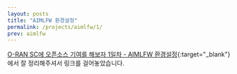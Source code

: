 ```yaml
---
layout: posts
title: "AIMLFW 환경설정"
permalink: /projects/aimlfw/1/
prev: aimlfw
---
```



[O-RAN SC에 오픈소스 기여를 해보자 1일차 - AIMLFW 환경설정](https://velog.io/@chappi/O-RAN-SC%EC%97%90-%EC%98%A4%ED%94%88%EC%86%8C%EC%8A%A4-%EA%B8%B0%EC%97%AC%EB%A5%BC-%ED%95%B4%EB%B3%B4%EC%9E%90-1%EC%9D%BC%EC%B0%A8-AIMLFW-%ED%99%98%EA%B2%BD%EC%84%A4%EC%A0%95){:target="_blank"} 에서 잘 정리해주셔서 링크를 걸어놓았습니다.